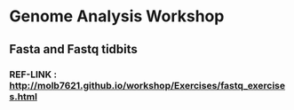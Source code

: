 # Genome Analysis Workshop 


## Fasta and Fastq tidbits

### REF-LINK : http://molb7621.github.io/workshop/Exercises/fastq_exercises.html
